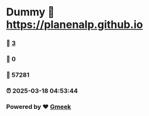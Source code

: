 # Dummy :link: https://planenalp.github.io 
### :page_facing_up: [3](https://planenalp.github.io/tag.html) 
### :speech_balloon: 0 
### :hibiscus: 57281 
### :alarm_clock: 2025-03-18 04:53:44 
### Powered by :heart: [Gmeek](https://github.com/Meekdai/Gmeek)
